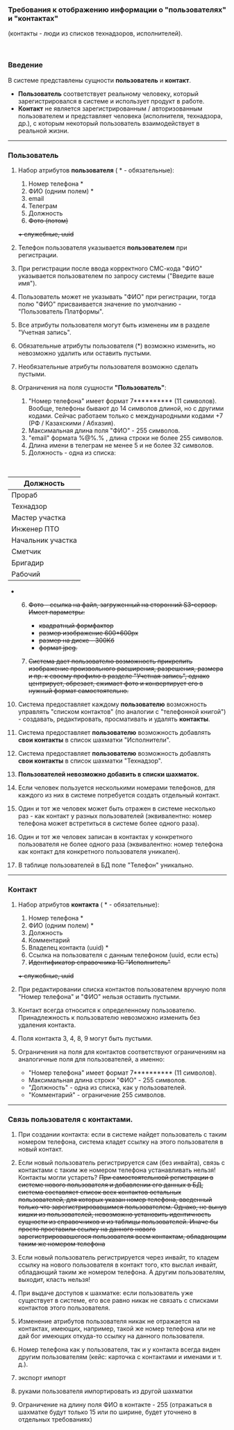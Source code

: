 ### Требования к отображению информации о "пользователях" и "контактах"

(контакты - люди из списков технадзоров, исполнителей).

<br>

### Введение

В системе представлены сущности **пользователь** и **контакт**.
  - **Пользователь** соответствует реальному человеку, который зарегистрировался в системе и использует продукт в работе.
  - **Контакт** не является зарегистрированным / авторизованным пользователем и представляет человека (исполнителя, технадзора, др.), с которым некоторый пользователь взаимодействует в реальной жизни.  

---

### Пользователь

1. Набор атрибутов **пользователя** ( * - обязательные):
   1. Номер телефона *
   2. ФИО (одним полем) *
   3. email
   4. Телеграм
   5. Должность
   6. ~~Фото (потом)~~

   ~~+ служебные, uuid~~

2. Телефон пользователя указывается **пользователем** при регистрации.

3. При регистрации после ввода корректного СМС-кода "ФИО" указывается пользователем по запросу системы ("Введите ваше имя").

4. Пользователь может не указывать "ФИО" при регистрации, тогда полю "ФИО" присваивается значение по умолчанию - "Пользователь Платформы".

6. Все атрибуты пользователя могут быть изменены им в разделе "Учетная запись".

7. Обязательные атрибуты пользователя (*) возможно изменить, но невозможно удалить или оставить пустыми.

8. Необязательные атрибуты пользователя возможно сделать пустыми.

9. Ограничения на поля сущности **"Пользователь"**:
   1. "Номер телефона" имеет формат 7********** (11 символов). Вообще, телефоны бывают до 14 символов длиной, но с другими кодами. Cейчас работаем только с международными кодами +7 (РФ / Казахскими / Абхазия).
   2. Максимальная длина поля "ФИО" - 255 символов.
   3. "email" формата %@%.% , длина строки не более 255 символов.
   4. Длина имени в телеграм не менее 5 и не более 32 символов.
   5. Должность - одна из списка:

<br> 

| Должность          |
| ------------------ |
| Прораб             |
| Технадзор          |
| Мастер участка     |
| Инженер ПТО        |
| Начальник участка  |
| Сметчик            |
| Бригадир           |
| Рабочий            |

-
  6. ~~Фото - ссылка на файл, загруженный на сторонний S3-сервер. Имеет параметры:~~
      - ~~квадратный формфактор~~
      - ~~размер изображение 600*600px~~
      - ~~размер на диске - 300Кб~~
      - ~~формат jpeg.~~

  7. ~~Система дает пользователю возможность прикрепить изображение произвольного расширения, разрешения, размера и пр. к своему профилю в разделе "Учетная запись", однако центрирует, обрезает, сжимает фото и конвертирует его в нужный формат самостоятельно.~~

10. Система предоставляет каждому **пользователю** возможность управлять "списком контактов" (по аналогии с "телефонной книгой") - создавать, редактировать, просмативать и удалять **контакты**.

11. Система предоставляет **пользователю** возможность добавлять **свои контакты** в список шахматки "Исполнители".

12. Система предоставляет **пользователю** возможность добавлять **свои контакты** в список шахматки "Технадзор".

13. **Пользователей невозможно добавить в списки шахматок.**

14. Если человек пользуется несколькими номерами телефонов, для каждого из них в системе потребуется создать отдельный контакт.

15. Один и тот же человек может быть отражен в системе несколько раз - как контакт у разных пользователей (эквивалентно: номер телефона может встретиться в системе более одного раза).

16. Один и тот же человек записан в контактах у конкретного пользователя не более одного раза (эквивалентно: номер телефона как контакт для конкретного пользователя уникален).

17. В таблице пользователей в БД поле "Телефон" уникально.

---

### Контакт

1. Набор атрибутов **контакта** ( * - обязательные):
   1. Номер телефона *
   2. ФИО (одним полем) *
   3. Должность
   4. Комментарий  
   5. Владелец контакта (uuid) *
   6. Ссылка на пользователя с данным телефоном (uuid, если есть)
   7. ~~Идентификатор справочника 1С "Исполнитель"~~

   ~~+ служебные, uuid~~

2. При редактировании списка контактов пользователем вручную поля "Номер телефона" и "ФИО" нельзя оставить пустыми.

3. Контакт всегда относится к определенному пользователю. Принадлежность к пользователю невозможно изменить без удаления контакта.

4. Поля контакта 3, 4, 8, 9 могут быть пустыми.

5. Ограничения на поля для контактов соответствуют ограничениям на аналогичные поля для пользователей, а именно:
   - "Номер телефона" имеет формат 7********** (11 символов).
   - Максимальная длина строки "ФИО" - 255 символов.
   - "Должность" - одна из списка, как у пользователей.
   - "Комментарий" - ограничение 255 символов.

---

### Связь пользователя с контактами.

1. При создании контакта: если в системе найдет пользователь с таким номером телефона, система кладет ссылку на этого пользователя в новый контакт.

2. Если новый пользователь регистрируется сам (без инвайта), связь с контактами с таким же номером телефона устанавливать нельзя! Контакты могли устареть? ~~При самостоятельновй регистрации в системе нового пользователя и добавлении его данных в БД, система составляет список всех контактов остальных пользователей, для которых указан номер телефона, введенный только что зарегистрировавшимся пользователем. Однако, не вынув кишки из пользователей, невозможно установить идентичность сущности из справочников и из таблицы пользователей. Иначе бы просто проставили ссылку на данного нового зарегистрировавшегося пользователя всем контактам, обладающим таким же номером телефона~~

3. Если новый пользователь регистрируется через инвайт, то кладем ссылку на нового пользователя в контакт того, кто выслал инвайт, обладающий таким же номером телефона. А другим пользователям, выходит, класть нельзя! 

4. При выдаче доступов к шахматке: если пользователь уже существует в системе, его все равно никак не связать с списками контактов этого пользователя. 

5. Изменение атрибутов пользователя никак не отражается на контактах, имеющих, например, такой же номер телефона или не дай бог имеющих откуда-то ссылку на данного пользователя.

6. Номер телефона как у пользователя, так и у контакта всегда виден другим пользователям (кейс: карточка с контактами и именами и т. д.).

7. экспорт импорт

8. руками пользователя импортировать из другой шахматки

9. Ограничение на длину поля ФИО в контакте - 255 (отражаться в шахматке будут только 15 или по ширине, будет уточнено в отдельных требованиях)